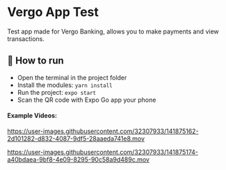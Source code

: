 # Vergo App Test

Test app made for Vergo Banking, allows you to make payments and view transactions.

## 🚀 How to run

- Open the terminal in the project folder 
- Install the modules: 
```yarn install ```
- Run the project: 
```expo start ```
- Scan the QR code with Expo Go app your phone

#### Example Videos:


https://user-images.githubusercontent.com/32307933/141875162-2d101282-d832-4087-9df5-28aaeda741e8.mov 

https://user-images.githubusercontent.com/32307933/141875174-a40bdaea-9bf8-4e09-8295-90c58a9d489c.mov




